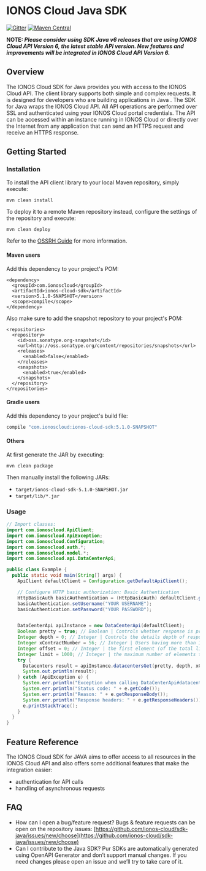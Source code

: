 # IONOS Cloud Java SDK

[![Gitter](https://img.shields.io/gitter/room/ionos-cloud/sdk-general)](https://gitter.im/ionos-cloud/sdk-general) [![Maven Central](https://maven-badges.herokuapp.com/maven-central/com.ionoscloud/ionos-cloud-sdk/badge.svg?style=plastic)](https://mvnrepository.com/artifact/com.ionoscloud/ionos-cloud-sdk)

**NOTE:
_Please consider using SDK Java v6 releases that are using IONOS Cloud API Version 6, the latest stable API version. New features and improvements will be integrated in IONOS Cloud API Version 6._**

## Overview

The IONOS Cloud SDK for Java provides you with access to the IONOS Cloud API. The client library supports both simple and complex requests. It is designed for developers who are building applications in Java . The SDK for Java wraps the IONOS Cloud API. All API operations are performed over SSL and authenticated using your IONOS Cloud portal credentials. The API can be accessed within an instance running in IONOS Cloud or directly over the Internet from any application that can send an HTTPS request and receive an HTTPS response.

## Getting Started

### Installation

To install the API client library to your local Maven repository, simply execute:

```text
mvn clean install
```

To deploy it to a remote Maven repository instead, configure the settings of the repository and execute:

```text
mvn clean deploy
```

Refer to the [OSSRH Guide](http://central.sonatype.org/pages/ossrh-guide.html) for more information.

#### Maven users

Add this dependency to your project's POM:

```markup
<dependency>
  <groupId>com.ionoscloud</groupId>
  <artifactId>ionos-cloud-sdk</artifactId>
  <version>5.1.0-SNAPSHOT</version>
  <scope>compile</scope>
</dependency>
```

Also make sure to add the snapshot repository to your project's POM:

```markup
<repositories>
  <repository>
    <id>oss.sonatype.org-snapshot</id>
    <url>http://oss.sonatype.org/content/repositories/snapshots</url>
    <releases>
      <enabled>false</enabled>
    </releases>
    <snapshots>
      <enabled>true</enabled>
    </snapshots>
  </repository>
</repositories>
```

#### Gradle users

Add this dependency to your project's build file:

```groovy
compile "com.ionoscloud:ionos-cloud-sdk:5.1.0-SNAPSHOT"
```

#### Others

At first generate the JAR by executing:

```text
mvn clean package
```

Then manually install the following JARs:

* `target/ionos-cloud-sdk-5.1.0-SNAPSHOT.jar`
* `target/lib/*.jar`

### Usage

```java
// Import classes:
import com.ionoscloud.ApiClient;
import com.ionoscloud.ApiException;
import com.ionoscloud.Configuration;
import com.ionoscloud.auth.*;
import com.ionoscloud.model.*;
import com.ionoscloud.api.DataCenterApi;

public class Example {
  public static void main(String[] args) {
    ApiClient defaultClient = Configuration.getDefaultApiClient();

    // Configure HTTP basic authorization: Basic Authentication
    HttpBasicAuth basicAuthentication = (HttpBasicAuth) defaultClient.getAuthentication("Basic Authentication");
    basicAuthentication.setUsername("YOUR USERNAME");
    basicAuthentication.setPassword("YOUR PASSWORD");


    DataCenterApi apiInstance = new DataCenterApi(defaultClient);
    Boolean pretty = true; // Boolean | Controls whether response is pretty-printed (with indentation and new lines)
    Integer depth = 0; // Integer | Controls the details depth of response objects.  Eg. GET /datacenters/[ID]  - depth=0: only direct properties are included. Children (servers etc.) are not included  - depth=1: direct properties and children references are included  - depth=2: direct properties and children properties are included  - depth=3: direct properties and children properties and children's children are included  - depth=... and so on
    Integer xContractNumber = 56; // Integer | Users having more than 1 contract need to provide contract number, against which all API requests should be executed
    Integer offset = 0; // Integer | the first element (of the total list of elements) to include in the response (use together with <code>limit</code> for pagination)
    Integer limit = 1000; // Integer | the maximum number of elements to return (use together with <code>offset</code> for pagination)
    try {
      Datacenters result = apiInstance.datacentersGet(pretty, depth, xContractNumber, offset, limit);
      System.out.println(result);
    } catch (ApiException e) {
      System.err.println("Exception when calling DataCenterApi#datacentersGet");
      System.err.println("Status code: " + e.getCode());
      System.err.println("Reason: " + e.getResponseBody());
      System.err.println("Response headers: " + e.getResponseHeaders());
      e.printStackTrace();
    }
  }
}
```

## Feature Reference

The IONOS Cloud SDK for JAVA aims to offer access to all resources in the IONOS Cloud API and also offers some additional features that make the integration easier:

* authentication for API calls
* handling of asynchronous requests

## FAQ

* How can I open a bug/feature request? Bugs & feature requests can be open on the repository issues: [https://github.com/ionos-cloud/sdk-java/issues/new/choose](https://github.com/ionos-cloud/sdk-java/issues/new/choose)
* Can I contribute to the Java SDK? Pur SDKs are automatically generated using OpenAPI Generator and don’t support manual changes. If you need changes please open an issue and we’ll try to take care of it.

